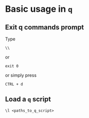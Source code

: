 # Basic usage in `q`

## Exit q commands prompt

Type 

~~~~
\\
~~~~

or

~~~~
exit 0
~~~~

or simply press

~~~~
CTRL + d
~~~~


## Load a `q` script

~~~~
\l <paths_to_q_script>
~~~~
